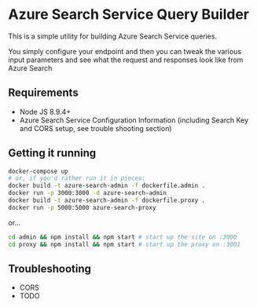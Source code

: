 # Azure Search Service Query Builder

This is a simple utility for building Azure Search Service queries.

You simply configure your endpoint and then you can tweak the various input parameters and see what the request and responses look like from Azure Search

## Requirements

* Node JS 8.9.4+
* Azure Search Service Configuration Information (including Search Key and CORS setup, see trouble shooting section)

## Getting it running

```bash
docker-compose up
# or, if you'd rather run it in pieces:
docker build -t azure-search-admin -f dockerfile.admin .
docker run -p 3000:3000 -d azure-search-admin
docker build -t azure-search-admin -f dockerfile.proxy .
docker run -p 5000:5000 azure-search-proxy
```

or...

```bash
cd admin && npm install && npm start # start up the site on :3000
cd proxy && npm install && npm start # start up the proxy on :3001
```

## Troubleshooting

* CORS
* TODO